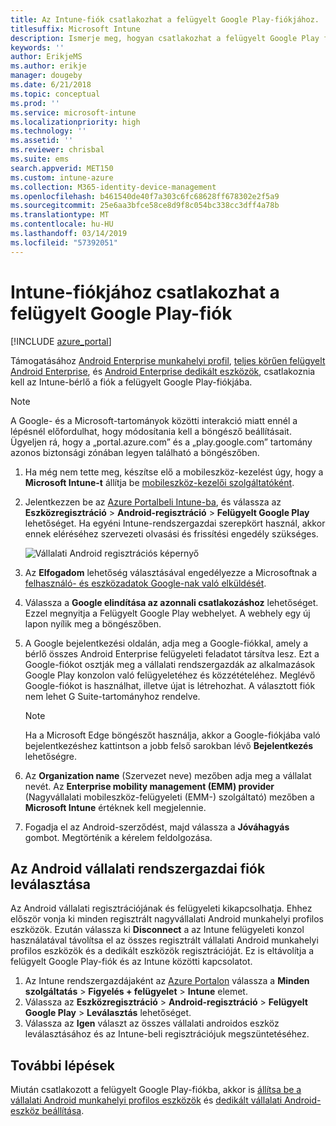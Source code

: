 ```yaml
---
title: Az Intune-fiók csatlakozhat a felügyelt Google Play-fiókjához.
titlesuffix: Microsoft Intune
description: Ismerje meg, hogyan csatlakozhat a felügyelt Google Play fiókot az Intune-fiók.
keywords: ''
author: ErikjeMS
ms.author: erikje
manager: dougeby
ms.date: 6/21/2018
ms.topic: conceptual
ms.prod: ''
ms.service: microsoft-intune
ms.localizationpriority: high
ms.technology: ''
ms.assetid: ''
ms.reviewer: chrisbal
ms.suite: ems
search.appverid: MET150
ms.custom: intune-azure
ms.collection: M365-identity-device-management
ms.openlocfilehash: b461540de40f7a303c6fc68628ff678302e2f5a9
ms.sourcegitcommit: 25e6aa3bfce58ce8d9f8c054bc338cc3dff4a78b
ms.translationtype: MT
ms.contentlocale: hu-HU
ms.lasthandoff: 03/14/2019
ms.locfileid: "57392051"
---
```

# <a name="connect-your-intune-account-to-your-managed-google-play-account"></a>Intune-fiókjához csatlakozhat a felügyelt Google Play-fiók

[!INCLUDE [azure_portal](./includes/azure_portal.md)]

Támogatásához [Android Enterprise munkahelyi profil](android-work-profile-enroll.md), [teljes körűen felügyelt Android Enterprise](android-fully-managed-enroll.md), és [Android Enterprise dedikált eszközök](android-kiosk-enroll.md), csatlakoznia kell az Intune-bérlő a fiók a felügyelt Google Play-fiókjába.  

> [!NOTE]
> A Google- és a Microsoft-tartományok közötti interakció miatt ennél a lépésnél előfordulhat, hogy módosítania kell a böngésző beállításait.  Ügyeljen rá, hogy a „portal.azure.com” és a „play.google.com” tartomány azonos biztonsági zónában legyen található a böngészőben.

1. Ha még nem tette meg, készítse elő a mobileszköz-kezelést úgy, hogy a **Microsoft Intune-t** állítja be [mobileszköz-kezelői szolgáltatóként](mdm-authority-set.md).
2. Jelentkezzen be az [Azure Portalbeli Intune-ba](https://aka.ms/intuneportal), és válassza az **Eszközregisztráció** > **Android-regisztráció** > **Felügyelt Google Play** lehetőséget.  Ha egyéni Intune-rendszergazdai szerepkört használ, akkor ennek eléréséhez szervezeti olvasási és frissítési engedély szükséges.
   
   ![Vállalati Android regisztrációs képernyő](./media/android-work-bind.png)

3. Az **Elfogadom** lehetőség választásával engedélyezze a Microsoftnak a [felhasználó- és eszközadatok Google-nak való elküldését](data-intune-sends-to-google.md). 
   
4. Válassza a **Google elindítása az azonnali csatlakozáshoz** lehetőséget. Ezzel megnyitja a Felügyelt Google Play webhelyet. A webhely egy új lapon nyílik meg a böngészőben.
  
5. A Google bejelentkezési oldalán, adja meg a Google-fiókkal, amely a bérlő összes Android Enterprise felügyeleti feladatot társítva lesz. Ezt a Google-fiókot osztják meg a vállalati rendszergazdák az alkalmazások Google Play konzolon való felügyeletéhez és közzétételéhez. Meglévő Google-fiókot is használhat, illetve újat is létrehozhat. A választott fiók nem lehet G Suite-tartományhoz rendelve.
    
    > [!Note]
    > Ha a Microsoft Edge böngészőt használja, akkor a Google-fiókjába való bejelentkezéshez kattintson a jobb felső sarokban lévő **Bejelentkezés** lehetőségre.

6. Az **Organization name** (Szervezet neve) mezőben adja meg a vállalat nevét. Az **Enterprise mobility management (EMM) provider** (Nagyvállalati mobileszköz-felügyeleti (EMM-) szolgáltató) mezőben a **Microsoft Intune** értéknek kell megjelennie.

7. Fogadja el az Android-szerződést, majd válassza a **Jóváhagyás** gombot. Megtörténik a kérelem feldolgozása.

## <a name="disconnect-your-android-enterprise-administrative-account"></a>Az Android vállalati rendszergazdai fiók leválasztása

Az Android vállalati regisztrációjának és felügyeleti kikapcsolhatja. Ehhez először vonja ki minden regisztrált nagyvállalati Android munkahelyi profilos eszközök. Ezután válassza ki **Disconnect** a az Intune felügyeleti konzol használatával távolítsa el az összes regisztrált vállalati Android munkahelyi profilos eszközök és a dedikált eszközök regisztrációját. Ez is eltávolítja a felügyelt Google Play-fiók és az Intune közötti kapcsolatot.

1. Az Intune rendszergazdájaként az [Azure Portalon](https://portal.azure.com) válassza a **Minden szolgáltatás** > **Figyelés + felügyelet** > **Intune** elemet.
2. Válassza az **Eszközregisztráció** > **Android-regisztráció** > **Felügyelt Google Play** > **Leválasztás** lehetőséget.
3. Válassza az **Igen** választ az összes vállalati androidos eszköz leválasztásához és az Intune-beli regisztrációjuk megszüntetéséhez.

## <a name="next-steps"></a>További lépések

Miután csatlakozott a felügyelt Google Play-fiókba, akkor is [állítsa be a vállalati Android munkahelyi profilos eszközök](android-work-profile-enroll.md) és [dedikált vállalati Android-eszköz beállítása](android-kiosk-enroll.md).
